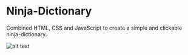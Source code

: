 # Ninja-Dictionary
Combined HTML, CSS and JavaScript to create a simple and clickable ninja-dictionary.

![alt text](https://github.com/[michaellay2020]/[Ninja-Dictionary]/blob/[Main]/dojonary.JPG?raw=true)
